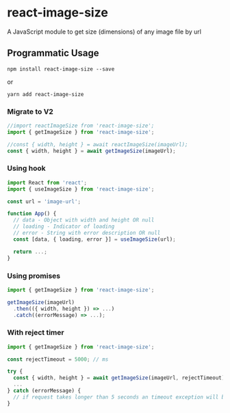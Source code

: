 # react-image-size

A JavaScript module to get size (dimensions) of any image file by url

## Programmatic Usage

```shell
npm install react-image-size --save
```

or

```shell
yarn add react-image-size
```

### Migrate to V2
```javascript
//import reactImageSize from 'react-image-size';
import { getImageSize } from 'react-image-size';

//const { width, height } = await reactImageSize(imageUrl);
const { width, height } = await getImageSize(imageUrl);
```

### Using hook
```javascript
import React from 'react';
import { useImageSize } from 'react-image-size';

const url = 'image-url';

function App() {
  // data - Object with width and height OR null
  // loading - Indicator of loading
  // error - String with error description OR null
  const [data, { loading, error }] = useImageSize(url);

  return ...;
}
```

### Using promises
```javascript
import { getImageSize } from 'react-image-size';

getImageSize(imageUrl)
  .then(({ width, height }) => ...)
  .catch((errorMessage) => ...);
```

### With reject timer
```javascript
import { getImageSize } from 'react-image-size';

const rejectTimeout = 5000; // ms

try {
  const { width, height } = await getImageSize(imageUrl, rejectTimeout);
  ...
} catch (errorMessage) {
  // if request takes longer than 5 seconds an timeout exception will be thrown
}
```
